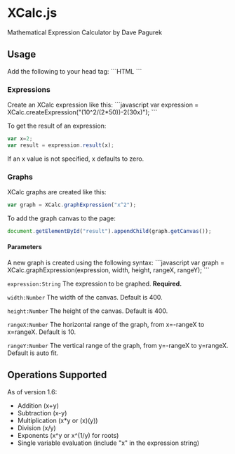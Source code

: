 <h1>XCalc.js</h1>
Mathematical Expression Calculator by Dave Pagurek

<h2>Usage</h2>
Add the following to your head tag:
```HTML
<script src="js/XCalc.js"></script>
```

<h3>Expressions</h3>
Create an XCalc expression like this:
```javascript
var expression = XCalc.createExpression("(10^2/(2*50))-2(30x)");
```

To get the result of an expression:
```javascript
var x=2;
var result = expression.result(x);
```
If an x value is not specified, x defaults to zero.

<h3>Graphs</h3>
XCalc graphs are created like this:

```javascript
var graph = XCalc.graphExpression("x^2");
```

To add the graph canvas to the page:
```javascript
document.getElementById("result").appendChild(graph.getCanvas());
```

<h4>Parameters</h4>
A new graph is created using the following syntax:
```javascript
var graph = XCalc.graphExpression(expression, width, height, rangeX, rangeY);
```

`expression:String` The expression to be graphed. <strong>Required.</strong>

`width:Number` The width of the canvas. Default is 400.

`height:Number` The height of the canvas. Default is 400.

`rangeX:Number` The horizontal range of the graph, from x=-rangeX to x=rangeX. Default is 10.

`rangeY:Number` The vertical range of the graph, from y=-rangeX to y=rangeX. Default is auto fit.


<h2>Operations Supported</h2>
As of version 1.6:
<ul>
	<li>Addition (x+y)</li>
	<li>Subtraction (x-y)</li>
	<li>Multiplication (x*y or (x)(y))</li>
	<li>Division (x/y)</li>
	<li>Exponents (x^y or x^(1/y) for roots)</li>
	<li>Single variable evaluation (include "x" in the expression string)</li>
</ul>